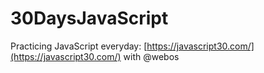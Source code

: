 # 30DaysJavaScript

Practicing JavaScript everyday: [https://javascript30.com/](https://javascript30.com/) with @webos

